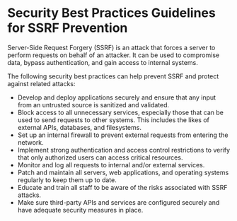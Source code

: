 # Security Best Practices Guidelines for SSRF Prevention 

Server-Side Request Forgery (SSRF) is an attack that forces a server to perform requests on behalf of an attacker. It can be used to compromise data, bypass authentication, and gain access to internal systems. 

The following security best practices can help prevent SSRF and protect against related attacks:  

- Develop and deploy applications securely and ensure that any input from an untrusted source is sanitized and validated.
- Block access to all unnecessary services, especially those that can be used to send requests to other systems. This includes the likes of external APIs, databases, and filesystems.
- Set up an internal firewall to prevent external requests from entering the network.
- Implement strong authentication and access control restrictions to verify that only authorized users can access critical resources.
- Monitor and log all requests to internal and/or external services.
- Patch and maintain all servers, web applications, and operating systems regularly to keep them up to date.
- Educate and train all staff to be aware of the risks associated with SSRF attacks.
- Make sure third-party APIs and services are configured securely and have adequate security measures in place.